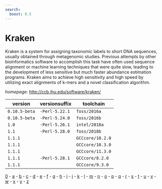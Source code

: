 ```yaml
---
search:
  boost: 0.5
---
```

# Kraken

Kraken is a system for assigning taxonomic labels to short DNA sequences,  usually obtained through metagenomic studies. Previous attempts by other  bioinformatics software to accomplish this task have often used sequence  alignment or machine learning techniques that were quite slow, leading to  the development of less sensitive but much faster abundance estimation  programs. Kraken aims to achieve high sensitivity and high speed by  utilizing exact alignments of k-mers and a novel classification algorithm.

*homepage*: <http://ccb.jhu.edu/software/kraken/>

version | versionsuffix | toolchain
--------|---------------|----------
``0.10.5-beta`` | ``-Perl-5.22.1`` | ``foss/2016a``
``0.10.5-beta`` | ``-Perl-5.24.0`` | ``foss/2016b``
``1.0`` | ``-Perl-5.26.1`` | ``intel/2018a``
``1.1`` | ``-Perl-5.28.0`` | ``foss/2018b``
``1.1.1`` |  | ``GCCcore/10.2.0``
``1.1.1`` |  | ``GCCcore/10.3.0``
``1.1.1`` |  | ``GCCcore/11.3.0``
``1.1.1`` | ``-Perl-5.28.1`` | ``GCCcore/8.2.0``
``1.1.1`` |  | ``GCCcore/9.3.0``

[0](../0/index.md) - [a](../a/index.md) - [b](../b/index.md) - [c](../c/index.md) - [d](../d/index.md) - [e](../e/index.md) - [f](../f/index.md) - [g](../g/index.md) - [h](../h/index.md) - [i](../i/index.md) - [j](../j/index.md) - [k](../k/index.md) - [l](../l/index.md) - [m](../m/index.md) - [n](../n/index.md) - [o](../o/index.md) - [p](../p/index.md) - [q](../q/index.md) - [r](../r/index.md) - [s](../s/index.md) - [t](../t/index.md) - [u](../u/index.md) - [v](../v/index.md) - [w](../w/index.md) - [x](../x/index.md) - [y](../y/index.md) - [z](../z/index.md)

